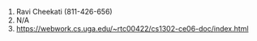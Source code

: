 1. Ravi Cheekati (811-426-656)
2. N/A
3. https://webwork.cs.uga.edu/~rtc00422/cs1302-ce06-doc/index.html